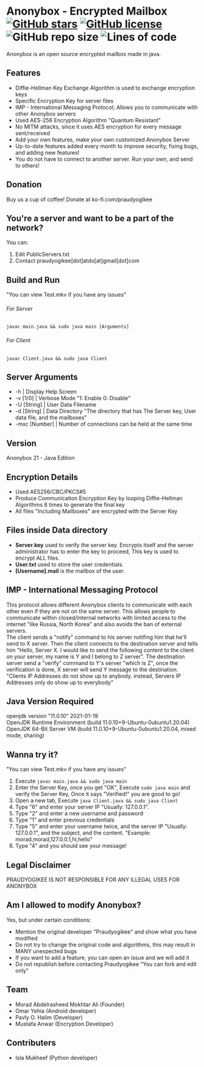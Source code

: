 # Anonybox - Encrypted Mailbox [![GitHub stars](https://img.shields.io/github/stars/Praudyogikee/Anonybox)](https://github.com/Praudyogikee/Anonybox/stargazers) [![GitHub license](https://img.shields.io/github/license/Praudyogikee/Anonybox)](https://github.com/Praudyogikee/Anonybox/blob/master/LICENSE) ![GitHub repo size](https://img.shields.io/github/repo-size/Praudyogikee/Anonybox) ![Lines of code](https://img.shields.io/tokei/lines/github/Praudyogikee/Anonybox)
Anonybox is an open source encrypted mailbox made in java.

## Features
- Diffie-Hellman Key Exchange Algorithm is used to exchange encryption keys
- Specific Encryption Key for server files
- IMP - International Messaging Protocol; Allows you to communicate with other Anonybox servers
- Used AES-256 Encryption Algorithm "Quantum Resistant"
- No MITM attacks, since it uses AES encryption for every message sent/received
- Add your own features, make your own customized Anonybox Server
- Up-to-date features added every month to improve security, fixing bugs, and adding new features!
- You do not have to connect to another server. Run your own, and send to others!

## Donation
Buy us a cup of coffee! Donate at ko-fi.com/praudyogikee

## You're a server and want to be a part of the network?
You can:
1. Edit PublicServers.txt
2. Contact praudyogikee[dot]atdo[at]gmail[dot]com

## Build and Run
"You can view Test.mkv if you have any issues"<br>
###### For Server
`javac main.java && sudo java main [Arguments]`
###### For Client
`javac Client.java && sudo java Client`

## Server Arguments
- -h | Display Help Screen
- -v [1/0] | Verbose Mode "1: Enable 0: Disable"
- -U [String] | User Data Filename
- -d [String] | Data Directory "The directory that has The Server key, User data file, and the mailboxes"
- -mxc [Number] | Number of connections can be held at the same time

## Version
Anonybox 21 - Java Edition

## Encryption Details
- Used AES256/CBC/PKCS#5
- Produce Communication Encryption Key by looping Diffie-Hellman Algorithms 8 times to generate the final key
- All files "Including Mailboxes" are encrypted with the Server Key

## Files inside Data directory
- **Server.key** used to verify the server key. Encrypts itself and the server administrator has to enter the key to proceed, This key is used to encrypt ALL files.
- **User.txt** used to store the user credentials.
- **[Username].mail** is the mailbox of the user.

## IMP - International Messaging Protocol
This protocol allows different Anonybox clients to communicate with each other even if they are not on the same server. This allows people to communicate within closed/internal networks with limited access to the internet "like Russia, North Korea" and also avoids the ban of external servers.<br>
The client sends a "notify" command to his server notifing him that he'll send to X server. Then the client connects to the destination server and tells him "Hello, Server X. I would like to send the following content to the client on your server, my name is Y and I belong to Z server". The destination server send a "verify" command to Y's server "which is Z", once the verification is done, X server will send Y message to the destination. "Clients IP Addresses do not show up to anybody. instead, Servers IP Addresses only do show up to everybody"

## Java Version Required
openjdk version "11.0.10" 2021-01-19<br>
OpenJDK Runtime Environment (build 11.0.10+9-Ubuntu-0ubuntu1.20.04)<br>
OpenJDK 64-Bit Server VM (build 11.0.10+9-Ubuntu-0ubuntu1.20.04, mixed mode, sharing)

## Wanna try it?
"You can view Test.mkv if you have any issues"<br>
1. Execute `javac main.java && sudo java main`
2. Enter the Server Key, once you get "OK", Execute `sudo java main` and verify the Server Key, Once it says "Verified!" you are good to go!
3. Open a new tab, Execute `java Client.java && sudo java Client`
4. Type "6" and enter your server IP "Usually: 127.0.0.1".
5. Type "2" and enter a new username and password
6. Type "1" and enter previous credentials
7. Type "5" and enter your username twice, and the server IP "Usually: 127.0.0.1", and the subject, and the content. "Example: morad,morad,127.0.0.1,hi,hello"
8. Type "4" and you should see your message!

## Legal Disclaimer
PRAUDYOGIKEE IS NOT RESPONSIBLE FOR ANY ILLEGAL USES FOR ANONYBOX

## Am I allowed to modify Anonybox?
Yes, but under certain conditions:
- Mention the original developer "Praudyogikee" and show what you have modified
- Do not try to change the original code and algorithms, this may result in MANY unexpected bugs
- If you want to add a feature, you can open an issue and we will add it
- Do not republish before contacting Praudyogikee "You can fork and edit only"

## Team
- Morad Abdelrasheed Mokhtar Ali (Founder)
- Omar Yehia (Android developer)
- Pavly O. Halim (Developer)
- Mustafa Anwar (Encryption Developer)

## Contributers
- Isla Mukheef (Python developer)
